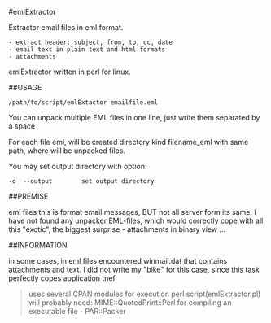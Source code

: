 #emlExtractor

Extractor email files in eml format.

    - extract header: subject, from, to, cc, date
    - email text in plain text and html formats
    - attachments

emlExtractor written in perl for linux.
	
##USAGE

    /path/to/script/emlExtactor emailfile.eml

You can unpack multiple EML files in one line, just write them separated by a space

For each file eml, will be created directory kind filename_eml with same path, where will be unpacked files.

You may set output directory with option:

    -o  --output 		set output directory


##PREMISE

eml files this is format email messages, BUT not all server form its same.
I have not found any unpacker EML-files, which would correctly cope with all this "exotic", the biggest surprise - attachments in binary view ... 

##INFORMATION

in some cases, in eml files encountered winmail.dat that contains attachments and text. I did not write my "bike" for this case, since this task perfectly copes application tnef.


>uses several CPAN modules for execution perl script(emlExtractor.pl) will probably need: MIME::QuotedPrint::Perl
for compiling an executable file - PAR::Packer
